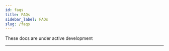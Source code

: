 ```yaml
---
id: faqs
title: FAQs
sidebar_label: FAQs
slug: /faqs
---
```


These docs are under active development

---
